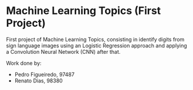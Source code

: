 # Machine Learning Topics (First Project)

First project of Machine Learning Topics, consisting in identify digits from sign language images using an Logistic Regression approach and applying a Convolution Neural Network (CNN) after that.

Work done by:
- Pedro Figueiredo, 97487
- Renato Dias, 98380
